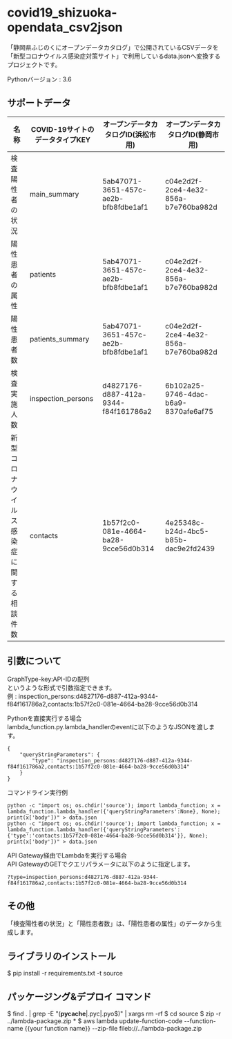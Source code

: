 # covid19_shizuoka-opendata_csv2json

「静岡県ふじのくにオープンデータカタログ」で公開されているCSVデータを  
「新型コロナウイルス感染症対策サイト」で利用しているdata.jsonへ変換するプロジェクトです。

Pythonバージョン : 3.6

## サポートデータ

| 名称 | COVID-19サイトのデータタイプKEY | オープンデータカタログID(浜松市用) | オープンデータカタログID(静岡市用) |
| --- | --- | --- | --- |
| 検査陽性者の状況 | main_summary | 5ab47071-3651-457c-ae2b-bfb8fdbe1af1 | c04e2d2f-2ce4-4e32-856a-b7e760ba982d |
| 陽性患者の属性 | patients | 5ab47071-3651-457c-ae2b-bfb8fdbe1af1 | c04e2d2f-2ce4-4e32-856a-b7e760ba982d |
| 陽性患者数 | patients_summary | 5ab47071-3651-457c-ae2b-bfb8fdbe1af1 | c04e2d2f-2ce4-4e32-856a-b7e760ba982d |
| 検査実施人数 | inspection_persons| d4827176-d887-412a-9344-f84f161786a2 | 6b102a25-9746-4dac-b6a9-8370afe6af75 |
| 新型コロナウイルス感染症に関する相談件数| contacts | 1b57f2c0-081e-4664-ba28-9cce56d0b314 | 4e25348c-b24d-4bc5-b85b-dac9e2fd2439 |


## 引数について

GraphType-key:API-IDの配列  
というような形式で引数指定できます。  
例 : inspection_persons:d4827176-d887-412a-9344-f84f161786a2,contacts:1b57f2c0-081e-4664-ba28-9cce56d0b314

Pythonを直接実行する場合  
lambda_function.py.lambda_handlerのeventに以下のようなJSONを渡します。  
```
{
    "queryStringParameters": {
        "type": "inspection_persons:d4827176-d887-412a-9344-f84f161786a2,contacts:1b57f2c0-081e-4664-ba28-9cce56d0b314"
    }
}
```

コマンドライン実行例  
```
python -c "import os; os.chdir('source'); import lambda_function; x = lambda_function.lambda_handler({'queryStringParameters':None}, None); print(x['body'])" > data.json
python -c "import os; os.chdir('source'); import lambda_function; x = lambda_function.lambda_handler({'queryStringParameters':{'type':'contacts:1b57f2c0-081e-4664-ba28-9cce56d0b314'}}, None); print(x['body'])" > data.json
```

API Gateway経由でLambdaを実行する場合  
API GatewayのGETでクエリパラメータに以下のように指定します。  
```
?type=inspection_persons:d4827176-d887-412a-9344-f84f161786a2,contacts:1b57f2c0-081e-4664-ba28-9cce56d0b314  
```

## その他
「検査陽性者の状況」と「陽性患者数」は、「陽性患者の属性」のデータから生成します。


## ライブラリのインストール
$ pip install -r requirements.txt -t source

## パッケージング&デプロイ コマンド
$ find . | grep -E "(__pycache__|\.pyc|\.pyo$)" | xargs rm -rf
$ cd source
$ zip -r ../lambda-package.zip *
$ aws lambda update-function-code --function-name {{your function name}} --zip-file fileb://../lambda-package.zip
